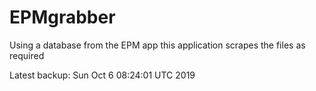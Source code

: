 # EPMgrabber
Using a database from the EPM app this application scrapes the files as required


Latest backup: Sun Oct 6 08:24:01 UTC 2019
